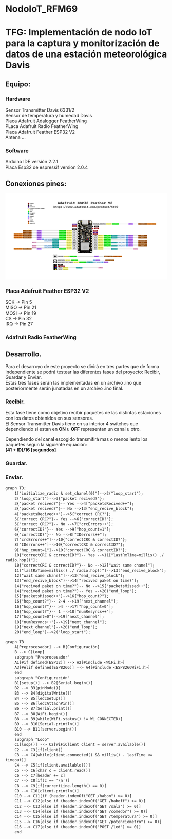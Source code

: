 # NodoIoT_RFM69
# TFG: Implementación de nodo IoT para la captura y monitorización de datos de una estación meteorológica Davis
## Equipo:
### Hardware
Sensor Transmitter Davis 6331/2  
Sensor de temperatura y humedad Davis  
Placa Adafruit Adalogger FeatherWing  
PLaca Adafruit Radio FeatherWing  
Placa Adafruit Feather ESP32 V2  
Antena ...  
### Software  
Arduino IDE versión 2.2.1  
Placa Esp32 de espressif version 2.0.4  
## Conexiones pines:

![Image text](https://github.com/DaniAntolin/NodoIoT_RFM69/blob/V1.0/imagenes/imagenes/adafruit_products_Adafruit_ESP32_Feather_V2_Pinout.png)

### Placa Adafruit Feather ESP32 V2
SCK -> Pin 5  
MISO -> Pin 21  
MOSI -> Pin 19   
CS -> Pin 32  
IRQ -> Pin 27  
### Adafruit Radio FeatherWing

## Desarrollo.
Para el desarroyo de este proyecto se divirá en tres partes que de forma independiente se podrá testear las diferentes fases del proyecto: Recibir, Guardar y Enviar.  
Estas tres fases serán las implementadas en un archivo .ino que posteriormente serán junatadas en un archivo .ino final.  
### Recibir.
Esta fase tiene como objetivo recibir paquetes de las distintas estaciones con los datos obtenidos en sus sensores.  
El Sensor Transmitter Davis tiene en su interior 4 switches que dependiendo si estan en **ON** u **OFF** representan un canal u otro.

Dependiendo del canal escogido transmitirá mas o menos lento los paquetes segun la siguiente equación:  
**(41 + ID)/16 [segundos]**  
### Guardar.
### Enviar.  




```mermaid
graph TD;
    1["initialize_radio & set_chanel(0)"]-->2("loop_start");
    2("loop_start")-->3{"packet recived?"};
    3{"packet recived?"}-- Yes -->4["packetsRecived++"];
    3{"packet recived?"}-- No -->13("end_recive_block");
    4["packetsRecived++"]-->5{"correct CRC?"};
    5{"correct CRC?"}-- Yes -->6{"correctID?"};
    5{"correct CRC?"}-- No -->7["crcErrors++"];
    6{"correctID?"}-- Yes -->9["hop_count=1"];
    6{"correctID?"}-- No -->8["IDerrors++"];
    7["crcErrors++"]-->10{"correctCRC & correctID?"};
    8["IDerrors++"]-->10{"correctCRC & correctID?"};
    9["hop_count=1"]-->10{"correctCRC & correctID?"};
    10{"correctCRC & correctID?"}-- Yes -->11["lastRxTime=millis() ./ radio.hop()"];
    10{"correctCRC & correctID?"}-- No -->12["wait same chanel"];
    11["lastRxTime=millis() ./ radio.hop()"]-->13("end_recive_block");
    12["wait same chanel"]-->13("end_recive_block");
    13("end_recive_block")-->14["recived paket on time?"];
    14{"recived paket on time?"}-- No -->15["packetsMissed++"];
    14{"recived paket on time?"}-- Yes -->20("end_loop");
    15["packetsMissed++"]-->16{"hop_count?"};
    16{"hop_count?"}-- 2-4 -->19["next_channel"];
    16{"hop_count?"}-- >4 -->17["hop_count=0"];
    16{"hop_count?"}-- 1 -->18["numResyncs++"];
    17["hop_count=0"]-->19["next_channel"];
    18["numResyncs++"]-->19["next_channel"];
    19["next_channel"]-->20("end_loop");
    20("end_loop")-->2("loop_start");
```


```mermaid
graph TB
    A[Preprocesador] --> B[Configuración]
    B --> C[Loop]
    subgraph "Preprocesador"
    A1[#if defined(ESP32)] --> A2[#include <WiFi.h>]
    A3[#elif defined(ESP8266)] --> A4[#include <ESP8266WiFi.h>]
    end
    subgraph "Configuración"
    B1[setup()] --> B2[Serial.begin()]
    B2 --> B3[pinMode()]
    B3 --> B4[digitalWrite()]
    B4 --> B5[ledcSetup()]
    B5 --> B6[ledcAttachPin()]
    B6 --> B7[Serial.print()]
    B7 --> B8[WiFi.begin()]
    B8 --> B9[while(WiFi.status() != WL_CONNECTED)]
    B9 --> B10[Serial.println()]
    B10 --> B11[server.begin()]
    end
    subgraph "Loop"
    C1[loop()] --> C2[WiFiClient client = server.available()]
    C2 --> C3[if(client)]
    C3 --> C4[while(client.connected() && millis() - lastTime <= timeout)]
    C4 --> C5[if(client.available())]
    C5 --> C6[char c = client.read()]
    C6 --> C7[header += c]
    C7 --> C8[if(c == '\n')]
    C8 --> C9[if(currentLine.length() == 0)]
    C9 --> C10[client.println()]
    C10 --> C11[if (header.indexOf("GET /habon") >= 0)]
    C11 --> C12[else if (header.indexOf("GET /haboff") >= 0)]
    C12 --> C13[else if (header.indexOf("GET /sala") >= 0)]
    C13 --> C14[else if (header.indexOf("GET /comedor") >= 0)]
    C14 --> C15[else if (header.indexOf("GET /temperatura") >= 0)]
    C15 --> C16[else if (header.indexOf("GET /potenciometro") >= 0)]
    C16 --> C17[else if (header.indexOf("POST /led") >= 0)]
    end
```

 


